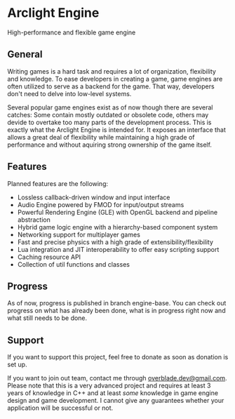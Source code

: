 # Arclight Engine
High-performance and flexible game engine

## General
Writing games is a hard task and requires a lot of organization, flexibility and knowledge.
To ease developers in creating a game, game engines are often utilized to serve as a backend for the game.
That way, developers don't need to delve into low-level systems.

Several popular game engines exist as of now though there are several catches: Some contain mostly outdated or obsolete code, others may devide to overtake too many parts of the development process.
This is exactly what the Arclight Engine is intended for. It exposes an interface that allows a great deal of flexibility while maintaining a high grade of performance and without aquiring strong ownership of the game itself.

## Features
Planned features are the following:
- Lossless callback-driven window and input interface
- Audio Engine powered by FMOD for input/output streams
- Powerful Rendering Engine (GLE) with OpenGL backend and pipeline abstraction
- Hybrid game logic engine with a hierarchy-based component system
- Networking support for multiplayer games
- Fast and precise physics with a high grade of extensibility/flexibility
- Lua integration and JIT interoperability to offer easy scripting support
- Caching resource API
- Collection of util functions and classes

## Progress
As of now, progress is published in branch engine-base. 
You can check out progress on what has already been done, what is in progress right now and what still needs to be done.

## Support
If you want to support this project, feel free to donate as soon as donation is set up.

If you want to join out team, contact me through overblade.dev@gmail.com. Please note that this is a very advanced project and requires at least 3 years of knowledge in C++ and at least *some* knowledge in game engine design and game development. I cannot give any guarantees whether your application will be successful or not.
